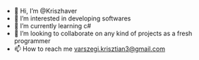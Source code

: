 - 👋 Hi, I’m @Kriszhaver
- 👀 I’m interested in developing softwares
- 🌱 I’m currently learning c# 
- 💞️ I’m looking to collaborate on any kind of projects as a fresh programmer
- 📫 How to reach me varszegi.krisztian3@gmail.com

<!---
Kriszhaver/Kriszhaver is a ✨ special ✨ repository because its `README.md` (this file) appears on your GitHub profile.
You can click the Preview link to take a look at your changes.
--->
